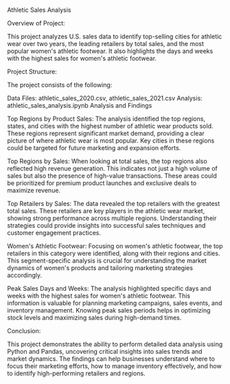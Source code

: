 Athletic Sales Analysis

Overview of Project:

This project analyzes U.S. sales data to identify top-selling cities for athletic wear over two years, the leading retailers by total sales, and the most popular women's athletic footwear. It also highlights the days and weeks with the highest sales for women's athletic footwear.

Project Structure:

The project consists of the following:

Data Files: athletic_sales_2020.csv, athletic_sales_2021.csv
Analysis: athletic_sales_analysis.ipynb
Analysis and Findings

Top Regions by Product Sales:
The analysis identified the top regions, states, and cities with the highest number of athletic wear products sold. These regions represent significant market demand, providing a clear picture of where athletic wear is most popular. Key cities in these regions could be targeted for future marketing and expansion efforts.

Top Regions by Sales:
When looking at total sales, the top regions also reflected high revenue generation. This indicates not just a high volume of sales but also the presence of high-value transactions. These areas could be prioritized for premium product launches and exclusive deals to maximize revenue.

Top Retailers by Sales:
The data revealed the top retailers with the greatest total sales. These retailers are key players in the athletic wear market, showing strong performance across multiple regions. Understanding their strategies could provide insights into successful sales techniques and customer engagement practices.

Women's Athletic Footwear:
Focusing on women's athletic footwear, the top retailers in this category were identified, along with their regions and cities. This segment-specific analysis is crucial for understanding the market dynamics of women's products and tailoring marketing strategies accordingly.

Peak Sales Days and Weeks:
The analysis highlighted specific days and weeks with the highest sales for women's athletic footwear. This information is valuable for planning marketing campaigns, sales events, and inventory management. Knowing peak sales periods helps in optimizing stock levels and maximizing sales during high-demand times.

Conclusion:

This project demonstrates the ability to perform detailed data analysis using Python and Pandas, uncovering critical insights into sales trends and market dynamics. The findings can help businesses understand where to focus their marketing efforts, how to manage inventory effectively, and how to identify high-performing retailers and regions.
